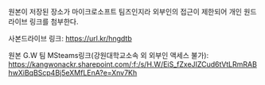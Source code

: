 원본이 저장된 장소가 마이크로소프트 팀즈인지라 외부인의 접근이 제한되어 개인 원드라이브 링크를 첨부한다.

사본드라이브 링크: 
  https://url.kr/hngdtb

원본 G.W 팀 MSteams링크(강원대학교소속 외 외부인 액세스 불가): 
  https://kangwonackr.sharepoint.com/:f:/s/H.W/EiS_fZxeJIZCud6tVtLRmRABhwXiBqBScp4Bj5eXMfLEnA?e=Xnv7Kh
